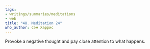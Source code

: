 ```yaml
---
tags:
- writings/summaries/meditations
- web
title: "48. Meditation 24"
who_author: Сэм Харрис
---
```


Provoke a negative thought and pay close attention to what happens.